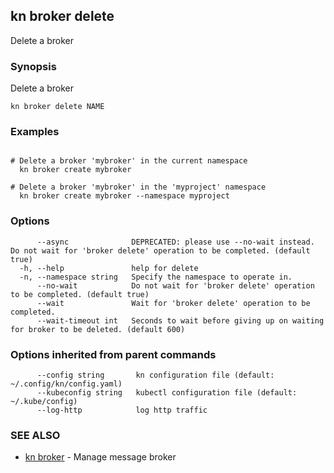 ## kn broker delete

Delete a broker

### Synopsis

Delete a broker

```
kn broker delete NAME
```

### Examples

```

# Delete a broker 'mybroker' in the current namespace
  kn broker create mybroker

# Delete a broker 'mybroker' in the 'myproject' namespace
  kn broker create mybroker --namespace myproject

```

### Options

```
      --async              DEPRECATED: please use --no-wait instead. Do not wait for 'broker delete' operation to be completed. (default true)
  -h, --help               help for delete
  -n, --namespace string   Specify the namespace to operate in.
      --no-wait            Do not wait for 'broker delete' operation to be completed. (default true)
      --wait               Wait for 'broker delete' operation to be completed.
      --wait-timeout int   Seconds to wait before giving up on waiting for broker to be deleted. (default 600)
```

### Options inherited from parent commands

```
      --config string       kn configuration file (default: ~/.config/kn/config.yaml)
      --kubeconfig string   kubectl configuration file (default: ~/.kube/config)
      --log-http            log http traffic
```

### SEE ALSO

* [kn broker](kn_broker.md)	 - Manage message broker


